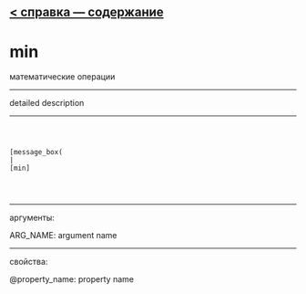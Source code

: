[< справка — содержание](ceammc_lib.html)
---

# min


математические операции

---

detailed description
<br>


---


```



[message_box(                                 
|
[min]


            
```

---
аргументы:

ARG_NAME: argument name<br>

---
свойства:

@property_name: property name<br>

